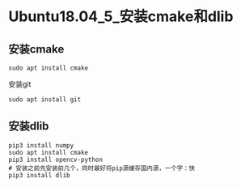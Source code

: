 # Ubuntu18.04_5_安装cmake和dlib

## 安装cmake

```
sudo apt install cmake
```

安装git

```
sudo apt install git
```



## 安装dlib

```
pip3 install numpy
sudo apt install cmake
pip3 install opencv-python
# 安装之前先安装前几个，同时最好将pip源缓存国内源，一个字：快
pip3 install dlib
```







